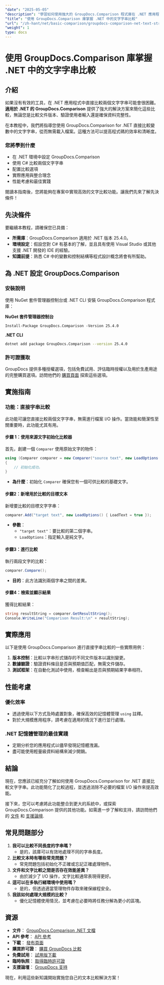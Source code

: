```yaml
---
"date": "2025-05-05"
"description": "學習如何使用強大的 GroupDocs.Comparison 程式庫在 .NET 應用程式中有效地比較文字字串。本詳細教學將幫助您簡化程式碼。"
"title": "使用 GroupDocs.Comparison 庫掌握 .NET 中的文字字串比較"
"url": "/zh-hant/net/basic-comparison/groupdocs-comparison-net-text-string-compare/"
"weight": 1
type: docs
---
```

# 使用 GroupDocs.Comparison 庫掌握 .NET 中的文字字串比較

## 介紹

如果沒有有效的工具，在 .NET 應用程式中直接比較兩個文字字串可能會很困難。 **適用於 .NET 的 GroupDocs.Comparison** 提供了強大的解決方案來簡化這些比較，無論您是比較文件版本、驗證使用者輸入還是確保資料完整性。

在本教程中，我們將指導您使用 GroupDocs.Comparison for .NET 直接比較變數中的文字字串，從而無需載入檔案。這種方法可以提高程式碼的效率和清晰度。

### 您將學到什麼
- 在 .NET 環境中設定 GroupDocs.Comparison
- 使用 C# 比較兩個文字字串
- 配置比較選項
- 實際應用與整合理念
- 性能考慮和最佳實踐

閱讀本指南後，您將能夠在專案中實現高效的文字比較功能。讓我們先來了解先決條件！

## 先決條件

要繼續本教程，請確保您已具備：

- **所需庫**：GroupDocs.Comparison 適用於 .NET 版本 25.4.0。
- **環境設定**：假設您對 C# 有基本的了解，並且具有使用 Visual Studio 或其他支援 .NET 開發的 IDE 的經驗。
- **知識前提**：熟悉 C# 中的變數和控制結構等程式設計概念將會有所幫助。

## 為 .NET 設定 GroupDocs.Comparison

### 安裝說明

使用 NuGet 套件管理器控制台或 .NET CLI 安裝 GroupDocs.Comparison 程式庫：

**NuGet 套件管理器控制台**
```shell
Install-Package GroupDocs.Comparison -Version 25.4.0
```

**.NET CLI**
```bash
dotnet add package GroupDocs.Comparison --version 25.4.0
```

### 許可證獲取

GroupDocs 提供多種授權選項，包括免費試用、評估臨時授權以及用於生產用途的完整購買選項。訪問他們的 [購買頁面](https://purchase.groupdocs.com/buy) 探索這些選項。

## 實施指南

### 功能：直接字串比較

此功能可讓您直接比較兩個文字字串，無需進行檔案 I/O 操作。當效能和簡潔性至關重要時，此功能尤其有用。

#### 步驟 1：使用來源文字初始化比較器
首先，創建一個 `Comparer` 使用原始文字的物件：

```csharp
using (Comparer comparer = new Comparer("source text", new LoadOptions() { LoadText = true }))
{
    // 初始化成功。
}
```
- **為什麼**：初始化 `Comparer` 確保您有一個可供比較的基礎文字。

#### 步驟2：新增用於比較的目標文本
新增要比較的目標文字字串：

```csharp
comparer.Add("target text", new LoadOptions() { LoadText = true });
```
- **參數**：
  - `"target text"`：要比較的第二個字串。
  - `LoadOptions`：指定輸入是純文字。

#### 步驟3：進行比較
執行兩段文字的比較：

```csharp
comparer.Compare();
```
- **目的**：此方法識別兩個字串之間的差異。

#### 步驟4：檢索並顯示結果
獲得比較結果：

```csharp
string resultString = comparer.GetResultString();
Console.WriteLine("Comparison Result:\n" + resultString);
```

## 實際應用

以下是使用 GroupDocs.Comparison 進行直接字串比較的一些實際用例：

1. **版本控制**：比較以字串形式儲存的不同文件版本以識別變更。
2. **數據驗證**：驗證資料條目是否與預期值匹配，無需文件儲存。
3. **測試框架**：在自動化測試中使用，檢查輸出是否與預期結果字串相符。

## 性能考慮

### 優化效率
- 透過使用以下方式及時處置對象，確保高效的記憶體管理 `using` 註釋。
- 對於大規模應用程序，請考慮在適用的情況下進行並行處理。

### .NET 記憶體管理的最佳實踐
- 定期分析您的應用程式以儘早發現記憶體洩漏。
- 盡可能使用輕量級資料結構來減少開銷。

## 結論

現在，您應該已經充分了解如何使用 GroupDocs.Comparison for .NET 直接比較文字字串。此功能簡化了比較過程，並透過消除不必要的檔案 I/O 操作來提高效能。

接下來，您可以考慮將此功能整合到更大的系統中，或探索 GroupDocs.Comparison 提供的其他功能。如需進一步了解和支持，請訪問他們的 [文件](https://docs.groupdocs.com/comparison/net/) 和 [支援論壇](https://forum。groupdocs.com/c/comparison/).

## 常見問題部分

1. **我可以比較不同長度的字串嗎？**
   - 是的，該庫可以有效地處理不同的字串長度。
2. **比較文本時有哪些常見問題？**
   - 常見問題包括初始化不正確或忘記正確處理物件。
3. **文件和文字比較之間是否存在效能差異？**
   - 由於減少了 I/O 操作，文字比較通常表現得更好。
4. **這可以在多執行緒環境中使用嗎？**
   - 是的，但透過適當管理物件存取來確保線程安全。
5. **我該如何處理大規模的比較？**
   - 優化記憶體使用情況，並考慮在必要時將任務分解為更小的區塊。

## 資源
- **文件**： [GroupDocs.Comparison .NET 文檔](https://docs.groupdocs.com/comparison/net/)
- **API 參考**： [API 參考](https://reference.groupdocs.com/comparison/net/)
- **下載**： [發布頁面](https://releases.groupdocs.com/comparison/net/)
- **購買許可證**： [購買 GroupDocs 比較](https://purchase.groupdocs.com/buy)
- **免費試用**： [試用版下載](https://releases.groupdocs.com/comparison/net/)
- **臨時執照**： [取得臨時許可證](https://purchase.groupdocs.com/temporary-license/)
- **支援論壇**： [GroupDocs 支持](https://forum.groupdocs.com/c/comparison/)

現在，利用這些新知識開始實施您自己的文本比較解決方案！